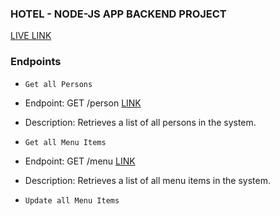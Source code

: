 ### HOTEL - NODE-JS APP BACKEND PROJECT

[LIVE LINK](https://hotelapp-27dh.onrender.com/)


### Endpoints

- `Get all Persons`

- Endpoint: GET /person [LINK](https://hotelapp-27dh.onrender.com/person)

- Description: Retrieves a list of all persons in the system.



- `Get all Menu Items`

- Endpoint: GET /menu [LINK](https://hotelapp-27dh.onrender.com/menu)

- Description: Retrieves a list of all menu items in the system.

- `Update all Menu Items`